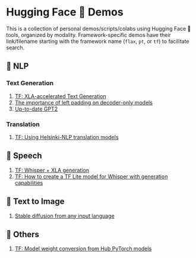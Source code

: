 # Hugging Face 🤗 Demos
This is a collection of personal demos/scripts/colabs using Hugging Face 🤗 tools, organized by modality.
Framework-specific demos have their link/filename starting with the framework name (`flax`, `pt`, or `tf`) to facilitate search.



## 📖 NLP
### Text Generation
1. [TF: XLA-accelerated Text Generation](https://colab.research.google.com/github/huggingface/blog/blob/main/notebooks/91_tf_xla_generate.ipynb)
2. [The importance of left padding on decoder-only models](https://colab.research.google.com/drive/1i0g18lUNZ2cYRms0E-gE1KCf6N4mZRwy)
3. [Up-to-date GPT2](https://colab.research.google.com/drive/1v2gIkaatX6CuOKkQYSYTb2C1IJkpLrKk?usp=sharing)

### Translation
1. [TF: Using Helsinki-NLP translation models](https://colab.research.google.com/drive/1TKfrtpGIaNi8hRqOrWYSBjjGEAN3X_QY?usp=sharing)

## 📣 Speech
1. [TF: Whisper + XLA generation](https://colab.research.google.com/drive/191WGH59ZZ-xyu8d6GWbuqZHa_MQJmQpA?usp=sharing)
2. [TF: How to create a TF Lite model for Whisper with generation capabilities](https://colab.research.google.com/drive/1tGL73xRs9mFUY5R03im0R6NNcvJriHun?usp=sharing)

## 🧨 Text to Image
1. [Stable diffusion from any input language](https://colab.research.google.com/drive/19tELXE_ljjG5yFh0qDznj6rUw90pn4Xe?usp=sharing)

## 🤖 Others
1. [TF: Model weight conversion from Hub PyTorch models](https://colab.research.google.com/drive/1uT2qLqHd5jbiSRJNgQ8qw_YkIa4BUv2n?usp=sharing)
